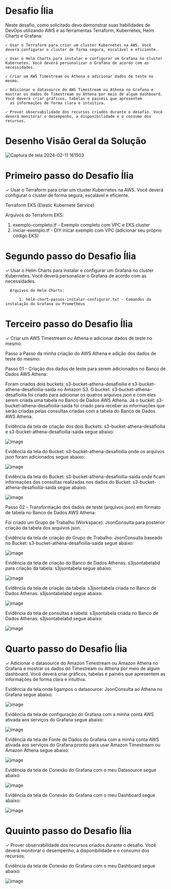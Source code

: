 # Desafio Ília

Neste desafio, como solicitado devo demonstrar suas habilidades de DevOps utilizando AWS e as ferramentas Terraform, Kubernetes, Helm Charts e Grafana​:

    ​✓ Usar o Terraform para criar um cluster Kubernetes na AWS. Você deverá configurar o cluster de forma ​segura, escalável e eficiente.​
    
    ✓ Usar o Helm Charts para instalar e configurar um Grafana no cluster Kubernetes. Você deverá​ personalizar o Grafana de acordo com as necessidades.​

    ​✓ Criar um AWS Timestream ou Athena e adicionar dados de teste no mesmo.​
    
    ✓ Adicionar o datasource do AWS Timestream ou Athena no Grafana e mostrar os dados do Timestream ou ​Athena por meio de algum dashboard. Você deverá criar gráficos, tabelas e painéis que apresentem 
      as informações de forma​ clara e intuitiva.​

    ​✓ Prover observabilidade dos recursos criados durante o desafio. Você deverá monitorar o desempenho, a​ disponibilidade e o consumo dos recursos.​

# Desenho Visão Geral da Solução

![Captura de tela 2024-02-11 161503](https://github.com/crisbol27091973/desafioilia/assets/48601776/31479efb-aee5-4c56-a9f9-f2d085d15e2b)


# Primeiro passo do Desafio Ília

​✓ Usar o Terraform para criar um cluster Kubernetes na AWS. Você deverá configurar o cluster de forma ​segura, escalável e eficiente.​

  Terraform EKS (Elastic Kubernete Service)

  Arquivos do Terraform EKS:

  1. exemplo-completo.tf - Exemplo completo com VPC e EKS cluster 
  2. iniciar-exemplo.tf - DIY inicar exemplo com VPC (adicionar seu próprio código EKS)

# Segundo passo do Desafio Ília

✓ Usar o Helm Charts para instalar e configurar um Grafana no cluster Kubernetes. Você deverá​ personalizar o Grafana de acordo com as necessidades.​

 	  Arquivos do Helm Charts:

          1. helm-chart-passos-instalar-configurar.txt - Comandos da instalação do Grafana ou Prometheus


# Terceiro passo do Desafio Ília

 ​✓ Criar um AWS Timestream ou Athena e adicionar dados de teste no mesmo.​

 Passo a Passo da minha criação do AWS Athena e adição dos dados de teste do mesmo:

 Passo 01 - Criação dos dados de teste para serem adicionados no Banco de Dados AWS Athena:

 Foram criados dois buckets: s3-bucket-athena-desafioilia e s3-bucket-athena-desafioilia-saida no Amazon S3. 
 O bucket: s3-bucket-athena-desafioilia foi criado para adicionar os quatros arquivos json e com eles serem criada uma tabela no Banco de Dados AWS Athena.
 Já o bucket: s3-bucket-athena-desafioilia-saida foi criado para receber as informações que serão criadas pelas consultas criadas com a tabela do Banco de Dados AWS Athena.

Evidência da tela de criação dos dois Buckets: s3-bucket-athena-desafioilia e s3-bucket-athena-desafioilia-saida segue abaixo:

![image](https://github.com/crisbol27091973/desafioilia/assets/48601776/d7cab6fd-39bf-4e94-83c9-53425f5358e1)

Evidência da tela do Bucket: s3-bucket-athena-desafioilia onde os arquivos json foram adicionados segue abaixo:

![image](https://github.com/crisbol27091973/desafioilia/assets/48601776/0cf5ff72-9820-427a-8375-ff64f138589f)

Evidência da tela do Bucket: s3-bucket-athena-desafioilia-saida onde ficam informações das consultas realizadas nos dados do Bucket: s3-bucket-athena-desafioilia-saida segue abaixo:

![image](https://github.com/crisbol27091973/desafioilia/assets/48601776/257dc515-114a-439c-93ea-cd75947831f9)

Passo 02 - Transformação dos dados de teste (arquivos json) em formato de tabela no Banco de Dados AWS Athena:

Foi criado um Grupo de Trabalho (Workspace): JsonConsulta para posterior criação da tabela dos arquivos json.

Evidência da tela de criação do Grupo de Trabalho: JsonConsulta baseado no Bucket: s3-bucket-athena-desafioilia-saida segue abaixo:

![image](https://github.com/crisbol27091973/desafioilia/assets/48601776/53d955de-0577-41b3-a047-6929265d3f56)

Evidência da tela de criação do Banco de Dados Athenas: s3jsontabelabd para criação da tabela: s3jsontabela segue abaixo:

![image](https://github.com/crisbol27091973/desafioilia/assets/48601776/7598e0f3-b5b5-4cb5-8cbc-869902864443)

Evidência da tela de criação da tabela: s3jsontabela criada no Banco de Dados Athenas: s3jsontabelabd segue abaixo:

![image](https://github.com/crisbol27091973/desafioilia/assets/48601776/c394ad35-6b6e-4821-9d0f-943da727386a)

Evidência da tela de consultas a tabela: s3jsontabela criada no Banco de Dados Athenas: s3jsontabelabd segue abaixo:

![image](https://github.com/crisbol27091973/desafioilia/assets/48601776/f2a05b38-1b2e-43bf-8fec-337f7a7b030e)

# Quarto passo do Desafio Ília

 ✓ Adicionar o datasource do Amazon Timestream ou Amazon Athena no Grafana e mostrar os dados do Timestream ou ​Athena por meio de algum dashboard. Você deverá criar gráficos, tabelas e painéis que apresentem as informações de forma​ clara e intuitiva.​

Evidência da tela onde ligampos o datasource: JsonConsulta ao Athena no Grafana segue abaixo:

![image](https://github.com/crisbol27091973/desafioilia/assets/48601776/8a78fc30-eca7-4498-986c-60d40978023a)

Evidência da tela de configuração do Grafana com a minha conta AWS ativada aos serviços do Grafana segue abaixo:

![image](https://github.com/crisbol27091973/desafioilia/assets/48601776/016d3264-6e0c-4535-bb16-015f1c82af0d)

Evidência da tela de Fonte de Dados do Grafana com a minha conta AWS ativada aos serviços do Grafana pronto para usar Amazon Timestream ou Amazon Athena segue abaixo:

![image](https://github.com/crisbol27091973/desafioilia/assets/48601776/a2f87f2a-57bb-4335-8298-37a548ff4e63)

Evidência da tela de Conexão do Grafana com o meu Datasource segue abaixo:

![image](https://github.com/crisbol27091973/desafioilia/assets/48601776/197ef94f-0829-4b4a-830a-fd25f9460f44)

Evidência da tela de Conexão do Grafana com o meu Dashboard segue abaixo:

![image](https://github.com/crisbol27091973/desafioilia/assets/48601776/96b52eb4-1c0b-4f4b-97c0-41c28dee710f)

# Quuinto passo do Desafio Ília

​✓ Prover observabilidade dos recursos criados durante o desafio. Você deverá monitorar o desempenho, a​ disponibilidade e o consumo dos recursos.​

Evidência da tela de Conexão do Grafana com o meu Dashboard segue abaixo:

![image](https://github.com/crisbol27091973/desafioilia/assets/48601776/d8c264dc-a83a-4ead-8285-1f673e123bf5)





                
            
        
        
